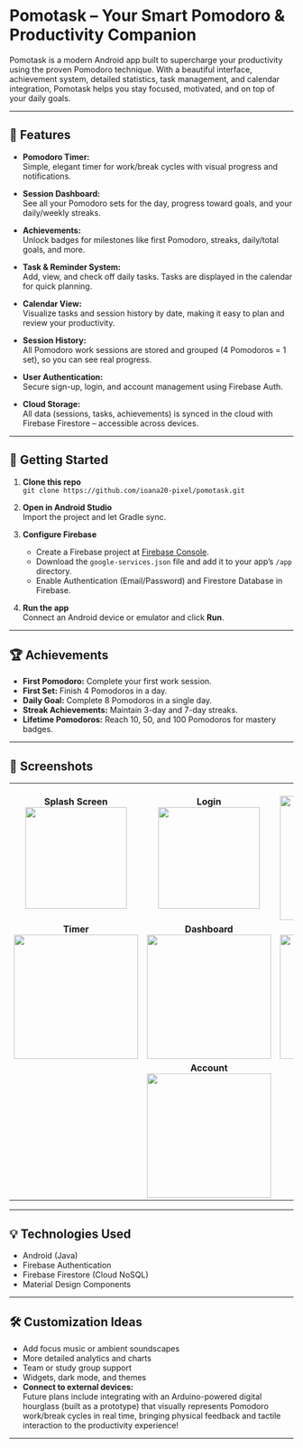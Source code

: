 # Pomotask – Your Smart Pomodoro & Productivity Companion

Pomotask is a modern Android app built to supercharge your productivity using the proven Pomodoro technique. With a beautiful interface, achievement system, detailed statistics, task management, and calendar integration, Pomotask helps you stay focused, motivated, and on top of your daily goals.

---

## 🎯 Features

- **Pomodoro Timer:**  
  Simple, elegant timer for work/break cycles with visual progress and notifications.
  
- **Session Dashboard:**  
  See all your Pomodoro sets for the day, progress toward goals, and your daily/weekly streaks.

- **Achievements:**  
  Unlock badges for milestones like first Pomodoro, streaks, daily/total goals, and more.

- **Task & Reminder System:**  
  Add, view, and check off daily tasks. Tasks are displayed in the calendar for quick planning.

- **Calendar View:**  
  Visualize tasks and session history by date, making it easy to plan and review your productivity.

- **Session History:**  
  All Pomodoro work sessions are stored and grouped (4 Pomodoros = 1 set), so you can see real progress.

- **User Authentication:**  
  Secure sign-up, login, and account management using Firebase Auth.

- **Cloud Storage:**  
  All data (sessions, tasks, achievements) is synced in the cloud with Firebase Firestore – accessible across devices.

---

## 🚀 Getting Started

1. **Clone this repo**  
   `git clone https://github.com/ioana20-pixel/pomotask.git`

2. **Open in Android Studio**  
   Import the project and let Gradle sync.

3. **Configure Firebase**  
   - Create a Firebase project at [Firebase Console](https://console.firebase.google.com/).
   - Download the `google-services.json` file and add it to your app’s `/app` directory.
   - Enable Authentication (Email/Password) and Firestore Database in Firebase.

4. **Run the app**  
   Connect an Android device or emulator and click **Run**.

---

## 🏆 Achievements

- **First Pomodoro:** Complete your first work session.
- **First Set:** Finish 4 Pomodoros in a day.
- **Daily Goal:** Complete 8 Pomodoros in a single day.
- **Streak Achievements:** Maintain 3-day and 7-day streaks.
- **Lifetime Pomodoros:** Reach 10, 50, and 100 Pomodoros for mastery badges.

---

## 📱 Screenshots

<table>
<tr>
  <td align="center"><b>Splash Screen</b><br><img src="![image](https://github.com/user-attachments/assets/62493c7b-678d-4b28-9cc3-9f2cc9c39844)" width="180"/></td>
  <td align="center"><b>Login</b><br><img src="![image](https://github.com/user-attachments/assets/e3ae744a-6f3a-4211-adf8-de3749eff10e)E" width="180"/></td>
  <td align="center"><b>Home</b><br><img src="![image](https://github.com/user-attachments/assets/75b0037a-442c-4c8f-84ab-ed2e4e4163b0)" width="220"/></td>
</tr>
<tr>
  <td align="center"><b>Timer</b><br><img src="![image](https://github.com/user-attachments/assets/f1b70c65-e9f9-4c00-9ee7-811f1e74c1f0)" width="220"/></td>
  <td align="center"><b>Dashboard</b><br><img src="![image](https://github.com/user-attachments/assets/d59ded08-3585-4d26-92ae-5f36df810a12)" width="220"/></td>
  <td align="center"><b>Calendar</b><br><img src="![image](https://github.com/user-attachments/assets/197aa4e2-5778-4f55-9ba0-2793d05ebd49)" width="220"/></td>
</tr>
<tr>
  <td align="center" colspan="3"><b>Account</b><br><img src="![image](https://github.com/user-attachments/assets/a1a02b8c-3097-43e0-9ab5-f89a36a21ae5)" width="220"/></td>
</tr>
</table>

---

## 💡 Technologies Used

- Android (Java)
- Firebase Authentication
- Firebase Firestore (Cloud NoSQL)
- Material Design Components

---

## 🛠️ Customization Ideas

- Add focus music or ambient soundscapes
- More detailed analytics and charts
- Team or study group support
- Widgets, dark mode, and themes
-  **Connect to external devices:**  
  Future plans include integrating with an Arduino-powered digital hourglass (built as a prototype) that visually represents Pomodoro work/break cycles in real time, bringing physical feedback and tactile interaction to the productivity experience!

---



